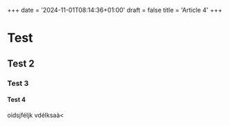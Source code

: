 +++
date = '2024-11-01T08:14:36+01:00'
draft = false
title = 'Article 4'
+++
# Test
## Test 2 
### Test 3
#### Test 4
oidsjféljk vdélksaà<